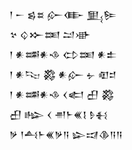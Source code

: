 <div class='block'>
<div class='line'>𒁹 𒀸 𒌗𒊺 𒅎𒂂 𒅅𒌉</div>
<div class='line'>𒆳 𒌒𒁍𒌅 𒁺𒀝</div>
<div class='line'>𒁹 𒀭𒌁𒀭𒈾 𒌌𒌅 𒀭𒉺</div>
<div class='line'>𒁹 𒀭𒌫 𒄃 𒀭𒅎 𒉡 𒊏𒄑</div>
<div class='line'>𒁹 𒀭𒌁𒀭𒈾 𒌋𒅗 𒌷 𒄃</div>
<div class='line'>𒌷 𒈗 𒌋 𒉣𒈨𒌍𒋙 𒊩𒈬</div>
<div class='line'>𒃻 𒁹𒋀𒈨𒌍𒃻𒀀 𒇽𒀕𒆠𒀀𒀀</div>
</div>